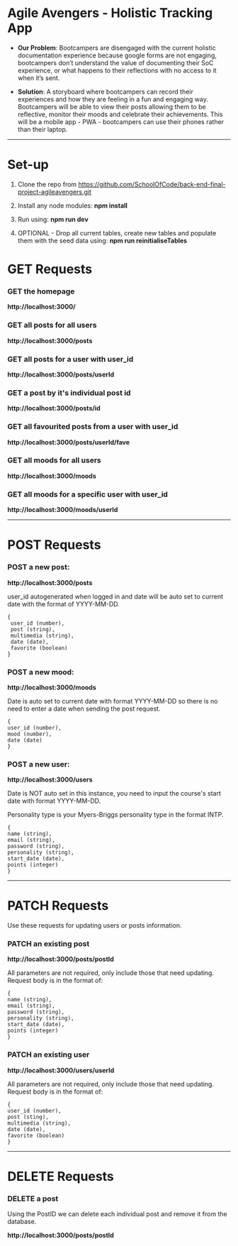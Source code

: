# Agile Avengers - Holistic Tracking App

- **Our Problem**: Bootcampers are disengaged with the current holistic documentation experience because google forms are not engaging, bootcampers don’t understand the value of documenting their SoC experience, or what happens to their reflections with no access to it when it’s sent.

- **Solution**: A storyboard where bootcampers can record their experiences and how they are feeling in a fun and engaging way. Bootcampers will be able to view their posts allowing them to be reflective, monitor their moods and celebrate their achievements. This will be a mobile app - PWA - bootcampers can use their phones rather than their laptop.

---

# Set-up

1. Clone the repo from https://github.com/SchoolOfCode/back-end-final-project-agileavengers.git

2. Install any node modules: **npm install**

3. Run using: **npm run dev**

4. OPTIONAL - Drop all current tables, create new tables and populate them with the seed data using: **npm run reinitialiseTables**

# GET Requests

### GET the homepage

**http://localhost:3000/**

### GET all posts for all users

**http://localhost:3000/posts**

### GET all posts for a user with user_id

**http://localhost:3000/posts/userId**

### GET a post by it's individual post id

**http://localhost:3000/posts/id**

### GET all favourited posts from a user with user_id

**http://localhost:3000/posts/userId/fave**

### GET all moods for all users

**http://localhost:3000/moods**

### GET all moods for a specific user with user_id

**http://localhost:3000/moods/userId**

---

# POST Requests

### POST a new post:

**http://localhost:3000/posts**

user_id autogenerated when logged in and date will be auto set to current date with the format of YYYY-MM-DD.

```
{
 user_id (number),
 post (string),
 multimedia (string),
 date (date),
 favorite (boolean)
}
```

### POST a new mood:

**http://localhost:3000/moods**

Date is auto set to current date with format YYYY-MM-DD so there is no need to enter a date when sending the post request.

```
{
user_id (number),
mood (number),
date (date)
}
```

### POST a new user:

**http://localhost:3000/users**

Date is NOT auto set in this instance, you need to input the course's start date with format YYYY-MM-DD.

Personality type is your Myers-Briggs personality type in the format INTP.

```
{
name (string),
email (string),
password (string),
personality (string),
start_date (date),
points (integer)
}
```

---

# PATCH Requests

Use these requests for updating users or posts information.

### PATCH an existing post

**http://localhost:3000/posts/postId**

All parameters are not required, only include those that need updating. Request body is in the format of:

```
{
name (string),
email (string),
password (string),
personality (string),
start_date (date),
points (integer)
}
```

### PATCH an existing user

**http://localhost:3000/users/userId**

All parameters are not required, only include those that need updating. Request body is in the format of:

```
{
user_id (number),
post (sting),
multimedia (string),
date (date),
favorite (boolean)
}
```

---

# DELETE Requests

### DELETE a post

Using the PostID we can delete each individual post and remove it from the database.

**http://localhost:3000/posts/postId**
